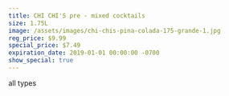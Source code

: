 ```yaml
---
title: CHI CHI'S pre - mixed cocktails
size: 1.75L
image: /assets/images/chi-chis-pina-colada-175-grande-1.jpg
reg_price: $9.99
special_price: $7.49
expiration_date: 2019-01-01 00:00:00 -0700
show_special: true
---
```


all types